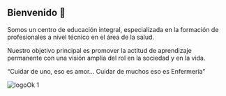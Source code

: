 ## Bienvenido 👋
Somos un centro de educación integral, especializada en la formación de profesionales a nivel técnico en el área de la salud.

Nuestro objetivo principal es promover la actitud de aprendizaje permanente con una visión amplia del rol en la sociedad y en la vida.

“Cuidar de uno, eso es amor… Cuidar de muchos eso es Enfermería”

![logoOk 1](https://github.com/user-attachments/assets/7ea7e408-2f10-4476-9619-2fc515e0d5c2)
